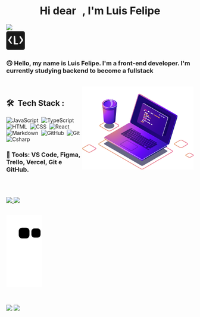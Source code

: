 <h1 align="center">Hi dear <img src="https://raw.githubusercontent.com/kaueMarques/kaueMarques/master/hi.gif" height="30px" width="10px">, I'm Luis Felipe</h1>
<img src="https://komarev.com/ghpvc/?username=luisfelipert&color=yellow" width="1px">
<br>
<a href="https://luigifr.com">
<img src="./Logo.png" width="50px" >
</a>

### 🙃 Hello, my name is Luis Felipe. I'm a <strong>front-end developer</strong>. I'm currently studying backend to become a <strong>fullstack</strong>

<br>

<img src="./computer-illustration.png" align="right" width="300px" min-width="300px" max-width="300px">


## 🛠 &nbsp;Tech Stack :

![JavaScript](https://img.shields.io/badge/JavaScript-F7DF1E?style=for-the-badge&logo=javascript&logoColor=black)&nbsp;
![TypeScript](https://img.shields.io/badge/TypeScript-007ACC?style=for-the-badge&logo=typescript&logoColor=white)&nbsp;
![HTML](https://img.shields.io/badge/HTML5-E34F26?style=for-the-badge&logo=html5&logoColor=white)&nbsp;
![CSS](https://img.shields.io/badge/CSS3-1572B6?style=for-the-badge&logo=css3&logoColor=white)&nbsp;
![React](https://img.shields.io/badge/React-20232A?style=for-the-badge&logo=react&logoColor=61DAFB)&nbsp;
![Markdown](https://img.shields.io/badge/Markdown-000000?style=for-the-badge&logo=markdown&logoColor=white)&nbsp;
![GitHub](https://img.shields.io/badge/GitHub-100000?style=for-the-badge&logo=github&logoColor=white)&nbsp;
![Git](https://img.shields.io/badge/Git-E34F26?style=for-the-badge&logo=git&logoColor=white)&nbsp;
![Csharp](https://img.shields.io/badge/C%23-239120?style=for-the-badge&logo=c-sharp&logoColor=white)&nbsp;

### 💼 Tools: <strong>VS Code, Figma, Trello, Vercel, Git e GitHub.</strong>
<br><br>

<div>
  <a href="https://github.com/luisfelipert">
  <img height="180em" src="https://github-readme-stats.vercel.app/api?username=luisfelipert&show_icons=true&theme=omni&include_all_commits=true&count_private=true"/>
  <img height="180em" src="https://github-readme-stats.vercel.app/api/top-langs/?username=luisfelipert&layout=compact&langs_count=7&theme=omni"/>
</div>

##

![Snake animation](https://github.com/luisfelipert/luisfelipert/blob/output/github-contribution-grid-snake.svg)

##
<br>
<div>
     <a href="https://instagram.com/luis_felipefr" target="_blank"><img src="https://img.shields.io/badge/-Instagram-4B275F?style=for-the-badge&logo=instagram&logoColor=white" target="_blank"></a>
     <a href="https://www.linkedin.com/in/luis-felipe-93259320a/" target="_blank"><img src="https://img.shields.io/badge/-LinkedIn-4B275F?style=for-the-badge&logo=linkedin&logoColor=white" target="_blank"></a>
</div>
